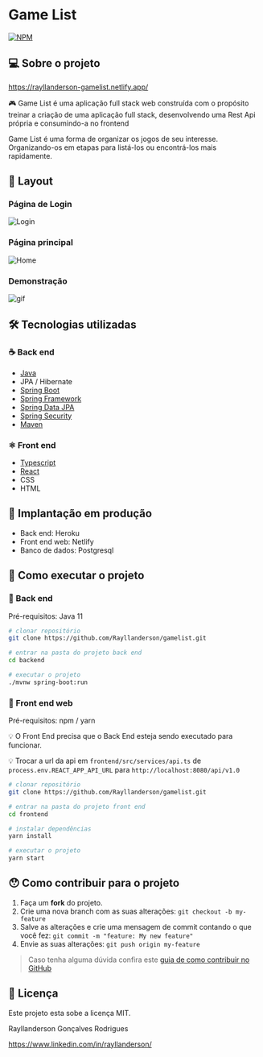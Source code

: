 # Game List
[![NPM](https://img.shields.io/npm/l/react)](https://github.com/Rayllanderson/gamelist/blob/master/LICENSE) 

## 💻 Sobre o projeto

https://rayllanderson-gamelist.netlify.app/

:video_game: Game List é uma aplicação full stack web construída com o propósito treinar a criação de uma aplicação full stack, desenvolvendo uma Rest Api própria e consumindo-a no frontend

Game List é uma forma de organizar os jogos de seu interesse. Organizando-os em etapas para listá-los ou encontrá-los mais rapidamente. 

## 🎨 Layout

### Página de Login 

![Login](https://user-images.githubusercontent.com/63964369/112766732-72234c80-8fe9-11eb-89cc-6d2c8e8fb233.png)


### Página principal

![Home](https://user-images.githubusercontent.com/63964369/112766733-751e3d00-8fe9-11eb-9fd0-0906f7514b7f.png)

### Demonstração 

![gif](https://user-images.githubusercontent.com/63964369/112766680-2a9cc080-8fe9-11eb-9508-553dc35b5baf.gif)


## 🛠 Tecnologias utilizadas
### :coffee: Back end
- [Java](https://www.oracle.com/br/java/)
- JPA / Hibernate
- [Spring Boot](https://spring.io/projects/spring-boot)
- [Spring Framework](https://spring.io/projects/spring-framework)
- [Spring Data JPA](spring-data-jpa) 
- [Spring Security](https://spring.io/projects/spring-security)
- [Maven](https://maven.apache.org/)

### ⚛️ Front end
- [Typescript](https://www.typescriptlang.org/)
- [React](https://pt-br.reactjs.org/)
- CSS
- HTML

## :hammer: Implantação em produção
- Back end: Heroku
- Front end web: Netlify
- Banco de dados: Postgresql

## 🚀 Como executar o projeto

### 🎲 Back end

Pré-requisitos: Java 11

```bash
# clonar repositório
git clone https://github.com/Rayllanderson/gamelist.git

# entrar na pasta do projeto back end
cd backend

# executar o projeto
./mvnw spring-boot:run
```

### 🧭 Front end web

Pré-requisitos: npm / yarn

💡 O Front End precisa que o Back End esteja sendo executado para funcionar.

💡 Trocar a url da api em `frontend/src/services/api.ts` de `process.env.REACT_APP_API_URL` para `http://localhost:8080/api/v1.0`

```bash
# clonar repositório
git clone https://github.com/Rayllanderson/gamelist.git

# entrar na pasta do projeto front end 
cd frontend

# instalar dependências
yarn install

# executar o projeto
yarn start
```

## 😯 Como contribuir para o projeto

1. Faça um **fork** do projeto.
2. Crie uma nova branch com as suas alterações: `git checkout -b my-feature`
3. Salve as alterações e crie uma mensagem de commit contando o que você fez: `git commit -m "feature: My new feature"`
4. Envie as suas alterações: `git push origin my-feature`
> Caso tenha alguma dúvida confira este [guia de como contribuir no GitHub](https://github.com/firstcontributions/first-contributions)

## 📝 Licença

Este projeto esta sobe a licença MIT.

Rayllanderson Gonçalves Rodrigues

https://www.linkedin.com/in/rayllanderson/

